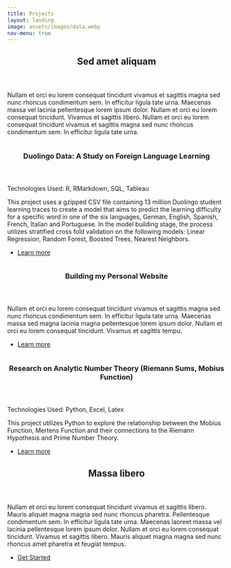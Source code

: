 ```yaml
---
title: Projects
layout: landing
image: assets/images/data.webp
nav-menu: true
---
```


<!-- Main -->
<div id="main">

<!-- One -->
<section id="one">
	<div class="inner">
		<header class="major">
			<h2>Sed amet aliquam</h2>
		</header>
		<p>Nullam et orci eu lorem consequat tincidunt vivamus et sagittis magna sed nunc rhoncus condimentum sem. In efficitur ligula tate urna. Maecenas massa vel lacinia pellentesque lorem ipsum dolor. Nullam et orci eu lorem consequat tincidunt. Vivamus et sagittis libero. Nullam et orci eu lorem consequat tincidunt vivamus et sagittis magna sed nunc rhoncus condimentum sem. In efficitur ligula tate urna.</p>
	</div>
</section>

<!-- Middle -->
<section id="two" class="spotlights">
	<section>
		<a href="PSTAT-131-Final-Project-.html" class="image">
			<img src="{% link assets/images/duolingo.png %}" alt="" data-position="center center" />
		</a>
		<div class="content">
			<div class="inner">
				<header class="major">
					<h3>
Duolingo Data: A Study on Foreign Language Learning</h3>
				</header>
				<p> Technologies Used: R, RMarkdown, SQL, Tableau </p>
				<p>This project uses a gzipped CSV file containing 13 million Duolingo student learning traces to create a model that aims to predict the learning difficulty for a specific word in one of the six languages, German, English, Spanish, French, Italian and Portuguese. In the model building stage, the process utilizes stratified cross fold validation on the following models: Linear Regression, Random Forest, Boosted Trees, Nearest Neighbors.</p>
				<ul class="actions">
					<li><a href="PSTAT-131-Final-Project-.html" class="button">Learn more</a></li>
				</ul>
			</div>
		</div>
	</section>
	<section>
		<a href="generic.html" class="image">
			<img src="{% link assets/images/mockup_new.png %}" alt="" data-position="top center" />
		</a>
		<div class="content">
			<div class="inner">
				<header class="major">
					<h3>Building my Personal Website</h3>
				</header>
				<p>Nullam et orci eu lorem consequat tincidunt vivamus et sagittis magna sed nunc rhoncus condimentum sem. In efficitur ligula tate urna. Maecenas massa sed magna lacinia magna pellentesque lorem ipsum dolor. Nullam et orci eu lorem consequat tincidunt. Vivamus et sagittis tempu.</p>
				<ul class="actions">
					<li><a href="generic.html" class="button">Learn more</a></li>
				</ul>
			</div>
		</div>
	</section>
	<section>
		<a href="generic.html" class="image">
			<img src="{% link assets/images/riemann.jpeg %}" alt="" data-position="25% 25%" />
		</a>
		<div class="content">
			<div class="inner">
				<header class="major">
					<h3>
Research on Analytic Number Theory (Riemann Sums, Mobius Function)</h3>
				</header>
				<p>Technologies Used: Python, Excel, Latex</p>
				<p>This project utilizes Python to explore the relationship between the Mobius Function, Mertens Function and their connections to the Riemann Hypothesis and Prime Number Theory.</p>
				<ul class="actions">
					<li><a href="generic.html" class="button">Learn more</a></li>
				</ul>
			</div>
		</div>
	</section>
</section>

<!-- Three -->
<section id="three">
	<div class="inner">
		<header class="major">
			<h2>Massa libero</h2>
		</header>
		<p>Nullam et orci eu lorem consequat tincidunt vivamus et sagittis libero. Mauris aliquet magna magna sed nunc rhoncus pharetra. Pellentesque condimentum sem. In efficitur ligula tate urna. Maecenas laoreet massa vel lacinia pellentesque lorem ipsum dolor. Nullam et orci eu lorem consequat tincidunt. Vivamus et sagittis libero. Mauris aliquet magna magna sed nunc rhoncus amet pharetra et feugiat tempus.</p>
		<ul class="actions">
			<li><a href="generic.html" class="button next">Get Started</a></li>
		</ul>
	</div>
</section>

</div>
